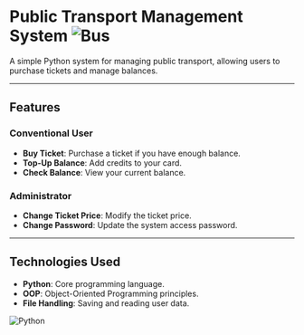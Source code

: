 # Public Transport Management System ![Bus](https://img.icons8.com/pulsar-gradient/45/bus2.png)

A simple Python system for managing public transport, allowing users to purchase tickets and manage balances.

---

## Features

### Conventional User
- **Buy Ticket**: Purchase a ticket if you have enough balance.
- **Top-Up Balance**: Add credits to your card.
- **Check Balance**: View your current balance.

### Administrator
- **Change Ticket Price**: Modify the ticket price.
- **Change Password**: Update the system access password.

---

## Technologies Used
- **Python**: Core programming language.
- **OOP**: Object-Oriented Programming principles.
- **File Handling**: Saving and reading user data.

![Python](https://img.icons8.com/color/48/python.png)
